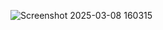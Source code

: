 ![Screenshot 2025-03-08 160315](https://github.com/user-attachments/assets/debb8077-e41a-4860-b43b-fcbe850f8ecc)

